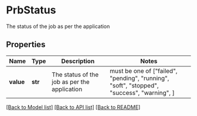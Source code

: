 # PrbStatus

The status of the job as per the application

## Properties
Name | Type | Description | Notes
------------ | ------------- | ------------- | -------------
**value** | **str** | The status of the job as per the application |  must be one of ["failed", "pending", "running", "soft", "stopped", "success", "warning", ]

[[Back to Model list]](../README.md#documentation-for-models) [[Back to API list]](../README.md#documentation-for-api-endpoints) [[Back to README]](../README.md)


